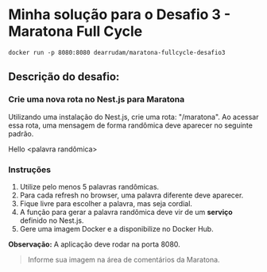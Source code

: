 # Minha solução para o Desafio 3 - Maratona Full Cycle

```
docker run -p 8080:8080 dearrudam/maratona-fullcycle-desafio3
```

## Descrição do desafio:

### Crie uma nova rota no Nest.js para Maratona 

Utilizando uma instalação do Nest.js, crie uma rota: "/maratona".
Ao acessar essa rota, uma mensagem de forma randômica deve aparecer no seguinte padrão.

Hello <palavra randômica>

### Instruções
1.	Utilize pelo menos 5 palavras randômicas.
2. Para cada refresh no browser, uma palavra diferente deve aparecer.
3. Fique livre para escolher a palavra, mas seja cordial.
4. A função para gerar a palavra randômica deve vir de um __serviço__ definido no Nest.js.
5. Gere uma imagem Docker e a disponibilize no Docker Hub. 

__Observação:__ A aplicação deve rodar na porta 8080.

> Informe sua imagem na área de comentários da Maratona.

